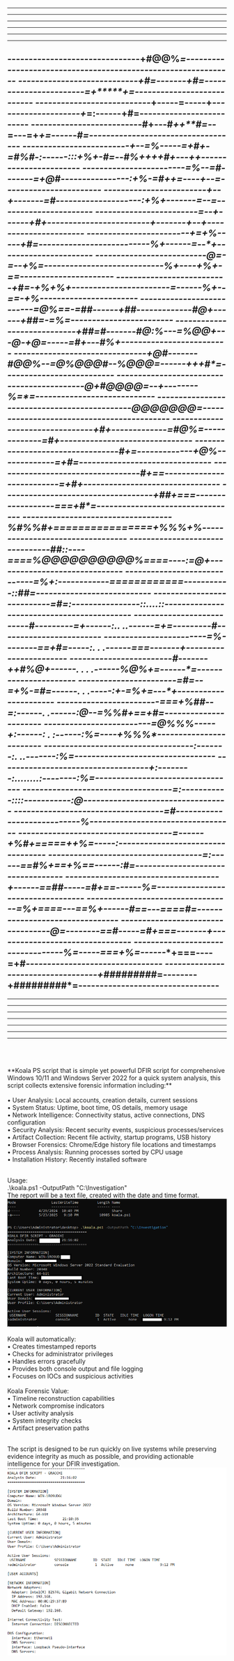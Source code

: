 
----------------------------------------------------------------------------------------------------
----------------------------------------------------------------------------------------------------
----------------------------------------------------------------------------------------------------
----------------------------------------------------------------------------------------------------
----------------------------------------------------------------------------------------------------
----------------------------------------------------------------------------------------------------
-------------------------------+#@@%*=--------------------------------------------------------------
----------------------------+#=-------+#=-----------------------=+*****+=---------------------------
---------------------------*+-----=-----+*--------------------+*=:------+#=-------------------------
--------------------------#+---#*++**#=--*=---=+*****+=------#=-----------**------------------------
-------------------------+*--=%-----=+#+-=#%#-:------:::+%+-#=--#%++++#+---++-----------------------
------------------------=%--=#-------=+@*#----------------:+%-=#++=----+*--=*-----------------------
------------------------+*--*+-------=*#--------------------:+%*+-------*=--*=----------------------
------------------------*=--*+------+#+------------------------*+-------+*--*+----------------------
------------------------*+*=+%-----+#=--------------------------%+------=*--*+----------------------
--------------------------@=-**=--+%=----------------------------%+----+%+-=*=----------------------
--------------------------+#=-+%*+%+-----------------------=------%+--=*=-+%*-----------------------
--------------------------=@%==-=##------+##-------------#@+------+#**#=-=%=------------------------
----------------------------+#*#=#-------#@:%---=%@@+---@-+@=-----=#+---#%+-------------------------
-------------------------------+@#-------#@@%--=@%@@@#--%@@@=------*+++#*=--------------------------
--------------------------------**--------**---@+#@@@@=--+*--------*%=*=----------------------------
--------------------------------**-------------@@@@@@@=------------**-------------------------------
--------------------------------+#+-------------=#@%=-------------=#+-------------------------------
---------------------------------#+=-------------+@%-------------=+#=-------------------------------
----------------------------------#+==--------------------------=+#+--------------------------------
-----------------------------------+##+===------------------===+#*=---------------------------------
-----------------------------------%#**%%#+================+%%%+*%*---------------------------------
--------------------------------##::----====*%@@@@@@@@@@%*====----:=@+------------------------------
-----------------------------=%+:------------============-----------::##=---------------------------
---------------------------=#=:----------------::....::-----------------**--------------------------
--------------------------#*---------=+------:..      ..------=+=---------#*------------------------
------------------------=%--------==+#=-----:.   .      .------**===-------+*-----------------------
------------------------#-------++#%@+------. .  .       .------%@%*+=------*=----------------------
-----------------------=#=--=**+%*-=#=------.    .       .-----:*+-=%*+*=---*+----------------------
------------------------**===+%##--=*:------.            .------:@--=%%#+==+#=----------------------
-------------------------=@%%%-----+*:------:          . :------:%=----+%%%*------------------------
-----------------------------------**:-------:.        ..-------:%=---------------------------------
-----------------------------------+*:--------:........:--------:%=---------------------------------
-----------------------------------=*:-----------::::-----------:@----------------------------------
-----------------------------------=#----------------------------%----------------------------------
------------------------------------*=------+%#+=====++*%=-----:**----------------------------------
------------------------------------*=:------==#%+==+%*==------:#=----------------------------------
------------------------------------*+------==##-----=#+==------%=----------------------------------
----------------------------------=%+====---==%+------#*==---====*#=--------------------------------
----------------------------------@=--------==#*-----=#+===-------+*--------------------------------
----------------------------------%*=-----===+%=------**+===----=+#*--------------------------------
-----------------------------------+#########*=--------+#########*=---------------------------------
----------------------------------------------------------------------------------------------------
----------------------------------------------------------------------------------------------------
----------------------------------------------------------------------------------------------------
----------------------------------------------------------------------------------------------------
----------------------------------------------------------------------------------------------------
----------------------------------------------------------------------------------------------------
----------------------------------------------------------------------------------------------------
----------------------------------------------------------------------------------------------------


<br>
<br>
<br>
**Koala PS script that is simple yet powerful DFIR script for comprehensive Windows 10/11 and Windows Server 2022 for a quick system analysis, this script collects extensive forensic information including:**
<br>
<br>
•	User Analysis: Local accounts, creation details, current sessions
<br>
•	System Status: Uptime, boot time, OS details, memory usage
<br>
•	Network Intelligence: Connectivity status, active connections, DNS configuration
<br>
•	Security Analysis: Recent security events, suspicious processes/services
<br>
•	Artifact Collection: Recent file activity, startup programs, USB history
<br>
•	Browser Forensics: Chrome/Edge history file locations and timestamps
<br>
•	Process Analysis: Running processes sorted by CPU usage
<br>
•	Installation History: Recently installed software
<br>
<br>

Usage:
<br>
.\koala.ps1 -OutputPath "C:\Investigation"
<br>
The report will be a text file, created with the date and time format.
<br>
![](https://github.com/Gracchi/Project-Venus/blob/main/docs/Koala1.png)
<br>
<br>
Koala will automatically:
<br>
•	Creates timestamped reports
<br>
•	Checks for administrator privileges
<br>
•	Handles errors gracefully
<br>
•	Provides both console output and file logging
<br>
•	Focuses on IOCs and suspicious activities
<br>
<br>
Koala Forensic Value:
<br>
•	Timeline reconstruction capabilities
<br>
•	Network compromise indicators
<br>
•	User activity analysis
<br>
•	System integrity checks
<br>
•	Artifact preservation paths
<br>
<br>

The script is designed to be run quickly on live systems while preserving evidence integrity as much as possible, and providing actionable intelligence for your DFIR investigation.
<br>
![](https://github.com/Gracchi/Project-Venus/blob/main/docs/Koala2.png)
